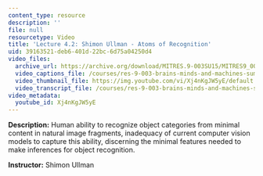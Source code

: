 ```yaml
---
content_type: resource
description: ''
file: null
resourcetype: Video
title: 'Lecture 4.2: Shimon Ullman - Atoms of Recognition'
uid: 39163521-deb6-401d-22bc-6d75a04250d4
video_files:
  archive_url: https://archive.org/download/MITRES.9-003SU15/MITRES9_003SU15_Lecture_4-2_300k.mp4
  video_captions_file: /courses/res-9-003-brains-minds-and-machines-summer-course-summer-2015/26bd90ef45045466abe700977c8f77a2_Xj4nKgJW5yE.vtt
  video_thumbnail_file: https://img.youtube.com/vi/Xj4nKgJW5yE/default.jpg
  video_transcript_file: /courses/res-9-003-brains-minds-and-machines-summer-course-summer-2015/122a4e90cfd2c05976ebfc4f736f0106_Xj4nKgJW5yE.pdf
video_metadata:
  youtube_id: Xj4nKgJW5yE
---
```


**Description:** Human ability to recognize object categories from minimal content in natural image fragments, inadequacy of current computer vision models to capture this ability, discerning the minimal features needed to make inferences for object recognition.

**Instructor:** Shimon Ullman